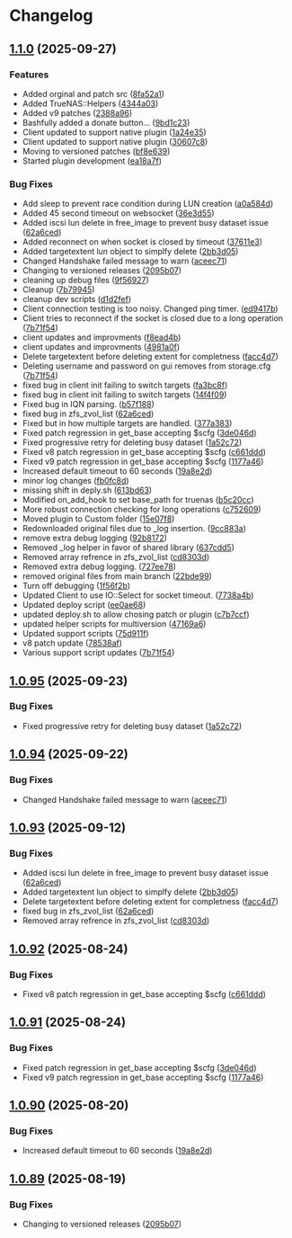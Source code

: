 # Changelog

## [1.1.0](https://github.com/boomshankerx/proxmox-truenas/compare/v1.0.95...v1.1.0) (2025-09-27)


### Features

* Added orginal and patch src ([8fa52a1](https://github.com/boomshankerx/proxmox-truenas/commit/8fa52a1f0486ee67e3d791a500ee0c242af8a7b8))
* Added TrueNAS::Helpers ([4344a03](https://github.com/boomshankerx/proxmox-truenas/commit/4344a037881a75c372bf0545850b7a937c21ce07))
* Added v9 patches ([2388a96](https://github.com/boomshankerx/proxmox-truenas/commit/2388a96566ccc560a927af27e1d39ea4c47f6322))
* Bashfully added a donate button... ([9bd1c23](https://github.com/boomshankerx/proxmox-truenas/commit/9bd1c23ebc31bf0103b234e23ccb1b530407d367))
* Client updated to support native plugin ([1a24e35](https://github.com/boomshankerx/proxmox-truenas/commit/1a24e35766212225eb4912454205a3cdc055bd0c))
* Client updated to support native plugin ([30607c8](https://github.com/boomshankerx/proxmox-truenas/commit/30607c86c6ccb1d3590976f7f9f62b852ca58de7))
* Moving to versioned patches ([bf8e639](https://github.com/boomshankerx/proxmox-truenas/commit/bf8e639edabaa2be812fec5e30119b65d571fada))
* Started plugin development ([ea18a7f](https://github.com/boomshankerx/proxmox-truenas/commit/ea18a7f70743e7233912a79acfc99f85bafecf35))


### Bug Fixes

* Add sleep to prevent race condition during LUN creation ([a0a584d](https://github.com/boomshankerx/proxmox-truenas/commit/a0a584d9cde8854293e5407338b9792a1b0de343))
* Added 45 second timeout on websocket ([36e3d55](https://github.com/boomshankerx/proxmox-truenas/commit/36e3d550535ab65f4c5719d08ac4f38b8291c686))
* Added iscsi lun delete in free_image to prevent busy dataset issue ([62a6ced](https://github.com/boomshankerx/proxmox-truenas/commit/62a6ced64badddc2b6fc0da75226b25fc2a10fed))
* Added reconnect on when socket is closed by timeout ([37611e3](https://github.com/boomshankerx/proxmox-truenas/commit/37611e3cef2de9db619681c3aa9873794e1155bb))
* Added targetextent lun object to simplfy delete ([2bb3d05](https://github.com/boomshankerx/proxmox-truenas/commit/2bb3d0503456bc1e57859746127ed929e1a397ef))
* Changed Handshake failed message to warn ([aceec71](https://github.com/boomshankerx/proxmox-truenas/commit/aceec71011bb450043669947208fb99b26d6a4ab))
* Changing to versioned releases ([2095b07](https://github.com/boomshankerx/proxmox-truenas/commit/2095b07dd08e17c9790649aeb80715b280031837))
* cleaning up debug files ([9f56927](https://github.com/boomshankerx/proxmox-truenas/commit/9f569278a756a9ea1b5f42c34443c3925aa89093))
* Cleanup ([7b79945](https://github.com/boomshankerx/proxmox-truenas/commit/7b79945003e434e54d92bd502808a670f0f25290))
* cleanup dev scripts ([d1d2fef](https://github.com/boomshankerx/proxmox-truenas/commit/d1d2fef66167b7d5c9d40843a1ab9b7cb15944af))
* Client connection testing is too noisy. Changed ping timer. ([ed9417b](https://github.com/boomshankerx/proxmox-truenas/commit/ed9417be0e8a4173450a5949ddf02876d832f485))
* Client tries to reconnect if the socket is closed due to a long operation ([7b71f54](https://github.com/boomshankerx/proxmox-truenas/commit/7b71f54e4663ff2b2344463a8d07ece8bd659d08))
* client updates and improvments ([f8ead4b](https://github.com/boomshankerx/proxmox-truenas/commit/f8ead4be4f5d5fe7439616b3048b35ffcfe8ab19))
* client updates and improvments ([4981a0f](https://github.com/boomshankerx/proxmox-truenas/commit/4981a0f6560bd7bdf7bb9a37690b4f7387669504))
* Delete targetextent before deleting extent for completness ([facc4d7](https://github.com/boomshankerx/proxmox-truenas/commit/facc4d75a4ef8db34f199c1d3623f7339c64333e))
* Deleting username and password on gui removes from storage.cfg ([7b71f54](https://github.com/boomshankerx/proxmox-truenas/commit/7b71f54e4663ff2b2344463a8d07ece8bd659d08))
* fixed bug in client init failing to switch targets ([fa3bc8f](https://github.com/boomshankerx/proxmox-truenas/commit/fa3bc8f30ea8aa43cdfc05897a1dd98023ca7317))
* fixed bug in client init failing to switch targets ([14f4f09](https://github.com/boomshankerx/proxmox-truenas/commit/14f4f09fa70b9633fefb450d235edefadb53e167))
* Fixed bug in IQN parsing. ([b57f188](https://github.com/boomshankerx/proxmox-truenas/commit/b57f18873103bfafa32667775b225410362accdc))
* fixed bug in zfs_zvol_list ([62a6ced](https://github.com/boomshankerx/proxmox-truenas/commit/62a6ced64badddc2b6fc0da75226b25fc2a10fed))
* Fixed but in how multiple targets are handled. ([377a383](https://github.com/boomshankerx/proxmox-truenas/commit/377a38385a398dae7b8e44204e2397ce395e78c8))
* Fixed patch regression in get_base accepting $scfg ([3de046d](https://github.com/boomshankerx/proxmox-truenas/commit/3de046d8513b677ce4d39a4a4ef451446cf5c5da))
* Fixed progressive retry for deleting busy dataset ([1a52c72](https://github.com/boomshankerx/proxmox-truenas/commit/1a52c72ac4be0d58b190d0e4e191f841c315a786))
* Fixed v8 patch regression in get_base accepting $scfg ([c661ddd](https://github.com/boomshankerx/proxmox-truenas/commit/c661ddd905774fdbff8ed955289e966f42a1f7d4))
* Fixed v9 patch regression in get_base accepting $scfg ([1177a46](https://github.com/boomshankerx/proxmox-truenas/commit/1177a4658203d1389b437176847df4f62b6009bc))
* Increased default timeout to 60 seconds ([19a8e2d](https://github.com/boomshankerx/proxmox-truenas/commit/19a8e2d0d8048fa5d6a5d99c49cfb6ac8d43d3f6))
* minor log changes ([fb0fc8d](https://github.com/boomshankerx/proxmox-truenas/commit/fb0fc8d785fc7c07c32b10a6ee9268303b07b9b9))
* missing shift in deply.sh ([613bd63](https://github.com/boomshankerx/proxmox-truenas/commit/613bd63afff25724b3976113bb52c5eaae5eb471))
* Modified on_add_hook to set base_path for truenas ([b5c20cc](https://github.com/boomshankerx/proxmox-truenas/commit/b5c20cc919ab1976928a86430b8aa7d648749fa2))
* More robust connection checking for long operations ([c752609](https://github.com/boomshankerx/proxmox-truenas/commit/c75260997667e324106bf8d8fca779c67a97b11a))
* Moved plugin to Custom folder ([15e07f8](https://github.com/boomshankerx/proxmox-truenas/commit/15e07f82c22bf6f8229a098db8819742fde1d005))
* Redownloaded original files due to _log insertion. ([9cc883a](https://github.com/boomshankerx/proxmox-truenas/commit/9cc883aab1f028652613e30d66401b9c44bd3fcb))
* remove extra debug logging ([92b8172](https://github.com/boomshankerx/proxmox-truenas/commit/92b8172c0cb7f8c60d12a9e14aeb275332a34062))
* Removed _log helper in favor of shared library ([637cdd5](https://github.com/boomshankerx/proxmox-truenas/commit/637cdd59e034852c79db28ef058c46d4cb7ce33a))
* Removed array refrence in zfs_zvol_list ([cd8303d](https://github.com/boomshankerx/proxmox-truenas/commit/cd8303d469ba0b73f75a20ace1879bf9ab29f2f4))
* Removed extra debug logging. ([727ee78](https://github.com/boomshankerx/proxmox-truenas/commit/727ee78a1f30dbad11becfaa81ef8ec0ca8565ce))
* removed original files from main branch ([22bde99](https://github.com/boomshankerx/proxmox-truenas/commit/22bde99492c6cb80155995aa2b6812c4dcd8b36b))
* Turn off debugging ([1f56f2b](https://github.com/boomshankerx/proxmox-truenas/commit/1f56f2b809c09a62f04a0565aeb6bec113ed6023))
* Updated Client to use IO::Select for socket timeout. ([7738a4b](https://github.com/boomshankerx/proxmox-truenas/commit/7738a4bf73c101aa07edcdfd1ebf47f7870dfffd))
* Updated deploy script ([ee0ae68](https://github.com/boomshankerx/proxmox-truenas/commit/ee0ae68e9bf7181577f11e2bf6d7584c62c16b87))
* updated deploy.sh to allow chosing patch or plugin ([c7b7ccf](https://github.com/boomshankerx/proxmox-truenas/commit/c7b7ccf7de52d7bc6a49d56a9e3d2b069e053654))
* updated helper scripts for multiversion ([47169a6](https://github.com/boomshankerx/proxmox-truenas/commit/47169a6329e54b163039e243ae3c9255780a4cc9))
* Updated support scripts ([75d911f](https://github.com/boomshankerx/proxmox-truenas/commit/75d911ff003bed047de8a8ec25e5f8c59b725e70))
* v8 patch update ([78538af](https://github.com/boomshankerx/proxmox-truenas/commit/78538afce5983e779295457bba21179bd192d968))
* Various support script updates ([7b71f54](https://github.com/boomshankerx/proxmox-truenas/commit/7b71f54e4663ff2b2344463a8d07ece8bd659d08))

## [1.0.95](https://github.com/boomshankerx/proxmox-truenas/compare/v1.0.94...v1.0.95) (2025-09-23)


### Bug Fixes

* Fixed progressive retry for deleting busy dataset ([1a52c72](https://github.com/boomshankerx/proxmox-truenas/commit/1a52c72ac4be0d58b190d0e4e191f841c315a786))

## [1.0.94](https://github.com/boomshankerx/proxmox-truenas/compare/v1.0.93...v1.0.94) (2025-09-22)


### Bug Fixes

* Changed Handshake failed message to warn ([aceec71](https://github.com/boomshankerx/proxmox-truenas/commit/aceec71011bb450043669947208fb99b26d6a4ab))

## [1.0.93](https://github.com/boomshankerx/proxmox-truenas/compare/v1.0.92...v1.0.93) (2025-09-12)


### Bug Fixes

* Added iscsi lun delete in free_image to prevent busy dataset issue ([62a6ced](https://github.com/boomshankerx/proxmox-truenas/commit/62a6ced64badddc2b6fc0da75226b25fc2a10fed))
* Added targetextent lun object to simplfy delete ([2bb3d05](https://github.com/boomshankerx/proxmox-truenas/commit/2bb3d0503456bc1e57859746127ed929e1a397ef))
* Delete targetextent before deleting extent for completness ([facc4d7](https://github.com/boomshankerx/proxmox-truenas/commit/facc4d75a4ef8db34f199c1d3623f7339c64333e))
* fixed bug in zfs_zvol_list ([62a6ced](https://github.com/boomshankerx/proxmox-truenas/commit/62a6ced64badddc2b6fc0da75226b25fc2a10fed))
* Removed array refrence in zfs_zvol_list ([cd8303d](https://github.com/boomshankerx/proxmox-truenas/commit/cd8303d469ba0b73f75a20ace1879bf9ab29f2f4))

## [1.0.92](https://github.com/boomshankerx/proxmox-truenas/compare/v1.0.91...v1.0.92) (2025-08-24)


### Bug Fixes

* Fixed v8 patch regression in get_base accepting $scfg ([c661ddd](https://github.com/boomshankerx/proxmox-truenas/commit/c661ddd905774fdbff8ed955289e966f42a1f7d4))

## [1.0.91](https://github.com/boomshankerx/proxmox-truenas/compare/v1.0.90...v1.0.91) (2025-08-24)


### Bug Fixes

* Fixed patch regression in get_base accepting $scfg ([3de046d](https://github.com/boomshankerx/proxmox-truenas/commit/3de046d8513b677ce4d39a4a4ef451446cf5c5da))
* Fixed v9 patch regression in get_base accepting $scfg ([1177a46](https://github.com/boomshankerx/proxmox-truenas/commit/1177a4658203d1389b437176847df4f62b6009bc))

## [1.0.90](https://github.com/boomshankerx/proxmox-truenas/compare/v1.0.89...v1.0.90) (2025-08-20)


### Bug Fixes

* Increased default timeout to 60 seconds ([19a8e2d](https://github.com/boomshankerx/proxmox-truenas/commit/19a8e2d0d8048fa5d6a5d99c49cfb6ac8d43d3f6))

## [1.0.89](https://github.com/boomshankerx/proxmox-truenas/compare/v1.0.88...v1.0.89) (2025-08-19)


### Bug Fixes

* Changing to versioned releases ([2095b07](https://github.com/boomshankerx/proxmox-truenas/commit/2095b07dd08e17c9790649aeb80715b280031837))

